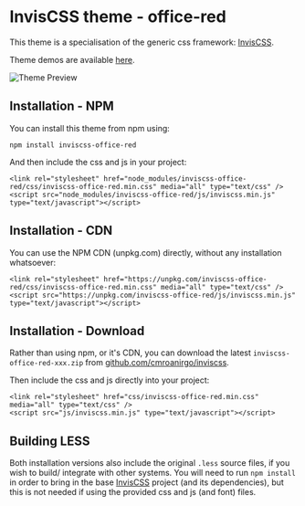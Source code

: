 # InvisCSS theme - office-red

This theme is a specialisation of the generic css framework: [InvisCSS](https://github.com/cmroanirgo/inviscss).

Theme demos are available [here](https://cmroanirgo.github.io/inviscss/demo/themes.html).

![Theme Preview](https://cmroanirgo.github.io/inviscss/demo/images/office-red-preview.png)


## Installation - NPM

You can install this theme from npm using:

```
npm install inviscss-office-red
```

And then include the css and js in your project:

```
<link rel="stylesheet" href="node_modules/inviscss-office-red/css/inviscss-office-red.min.css" media="all" type="text/css" />
<script src="node_modules/inviscss-office-red/js/inviscss.min.js" type="text/javascript"></script>
```

## Installation - CDN

You can use the NPM CDN (unpkg.com) directly, without any installation whatsoever:

```
<link rel="stylesheet" href="https://unpkg.com/inviscss-office-red/css/inviscss-office-red.min.css" media="all" type="text/css" />
<script src="https://unpkg.com/inviscss-office-red/js/inviscss.min.js" type="text/javascript"></script>
```


## Installation - Download

<p>Rather than using npm, or it's CDN, you can download the latest <code>inviscss-office-red-xxx.zip</code> from <a href="https://github.com/cmroanirgo/inviscss/releases/latest"><i class="fa fa-github"></i>github.com/cmroanirgo/inviscss</a>.</p>

Then include the css and js directly into your project:

```
<link rel="stylesheet" href="css/inviscss-office-red.min.css" media="all" type="text/css" />
<script src="js/inviscss.min.js" type="text/javascript"></script>
```

## Building LESS

Both installation versions also include the original <code>.less</code> source files, if you wish to build/ integrate with other systems. You will need to run `npm install` in order to bring in the base [InvisCSS](https://www.npmjs.com/package/inviscss) project (and its dependencies), but this is not needed if using the provided css and js (and font) files.

